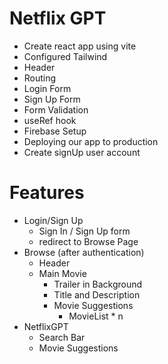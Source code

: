 # Netflix GPT

- Create react app using vite
- Configured Tailwind
- Header
- Routing
- Login Form
- Sign Up Form
- Form Validation
- useRef hook
- Firebase Setup
- Deploying our app to production
- Create signUp user account

# Features
- Login/Sign Up
    - Sign In / Sign Up form
    - redirect to Browse Page
- Browse (after authentication)
    - Header
    - Main Movie
        - Trailer in Background
        - Title and Description
        - Movie Suggestions
            - MovieList * n
- NetflixGPT
    - Search Bar
    - Movie Suggestions